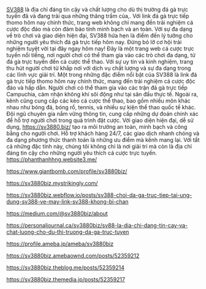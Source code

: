 [SV388](https://sv3880.biz/) là địa chỉ đáng tin cậy và chất lượng cho dù thị trường đá gà trực tuyến đã và đang trải qua những thăng trầm của,. Với link đá gà trực tiếp thomo hôm nay chính thức, trang web không chỉ mang đến trải nghiệm cá cược độc đáo mà còn đảm bảo tính minh bạch và an toàn. Với sự đa dạng về trò chơi và giao diện hiện đại, SV388 hứa hẹn là điểm đến lý tưởng cho những người yêu thích đá gà trực tiếp hôm nay. Đừng bỏ lỡ cơ hội trải nghiệm tuyệt vời tại đây ngay hôm nay!
Đây là một trang web cá cược trực tuyến nổi tiếng, nơi người chơi có thể tham gia vào các trò chơi đa dạng, từ đá gà trực tuyến đến cá cược thể thao. Với sự uy tín và kinh nghiệm, trang thu hút người chơi từ khắp nơi với dịch vụ chất lượng và sự đa dạng trong các lĩnh vực giải trí.
Một trong những đặc điểm nổi bật của SV388 là link đá gà trực tiếp thomo hôm nay chính thức, mang đến trải nghiệm cá cược độc đáo và hấp dẫn. Người chơi có thể tham gia vào các trận đá gà trực tiếp Campuchia, cảm nhận không khí sôi động như tại sân đấu thực tế.
Ngoài ra, kênh cũng cung cấp các kèo cá cược thể thao, bao gồm nhiều môn khác nhau như bóng đá, bóng rổ, tennis, và nhiều sự kiện thể thao quốc tế khác. Đội ngũ chuyên gia nắm vững thông tin, cung cấp những dự đoán chính xác để hỗ trợ người chơi trong quá trình đặt cược.
Với giao diện hiện đại, dễ sử dụng, https://sv3880.biz/  tạo ra môi trường an toàn, minh bạch và công bằng cho người chơi. Hỗ trợ khách hàng 24/7, các giao dịch nhanh chóng và đa dạng phương thức thanh toán là những ưu điểm mà kênh mang lại. Với tất cả những đặc tính này, chúng tôi không chỉ là nơi giải trí mà còn là địa chỉ đáng tin cậy cho những người yêu thích cá cược trực tuyến.
https://phanthanhhng.website3.me/

https://www.giantbomb.com/profile/sv3880biz/

https://sv3880biz.mystrikingly.com/

https://sv3880biz.webflow.io/posts/sv388-choi-da-ga-truc-tiep-tai-ung-dung-sv388-ve-may-link-sv388-khong-bi-chan

https://medium.com/@sv3880biz/about

https://personaljournal.ca/sv3880biz/sv88-la-dia-chi-dang-tin-cay-va-chat-luong-cho-du-thi-truong-da-ga-truc-tuyen

https://profile.ameba.jp/ameba/sv3880biz

https://sv3880biz.amebaownd.com/posts/52359212

https://sv3880biz.theblog.me/posts/52359214

https://sv3880biz.themedia.jp/posts/52359217


